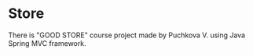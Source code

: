 # Store


There is "GOOD STORE" course project made by Puchkova V. using Java Spring MVC framework.

